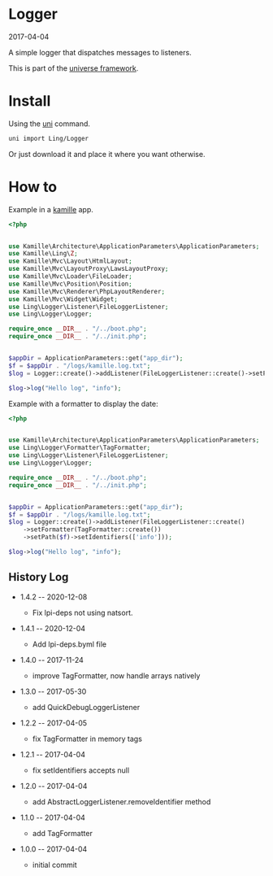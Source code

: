 Logger
===========
2017-04-04



A simple logger that dispatches messages to listeners.


This is part of the [universe framework](https://github.com/karayabin/universe-snapshot).


Install
==========
Using the [uni](https://github.com/lingtalfi/universe-naive-importer) command.
```bash
uni import Ling/Logger
```

Or just download it and place it where you want otherwise.


How to
==========

Example in a [kamille](https://github.com/lingtalfi/kamille) app.

```php
<?php


use Kamille\Architecture\ApplicationParameters\ApplicationParameters;
use Kamille\Ling\Z;
use Kamille\Mvc\Layout\HtmlLayout;
use Kamille\Mvc\LayoutProxy\LawsLayoutProxy;
use Kamille\Mvc\Loader\FileLoader;
use Kamille\Mvc\Position\Position;
use Kamille\Mvc\Renderer\PhpLayoutRenderer;
use Kamille\Mvc\Widget\Widget;
use Ling\Logger\Listener\FileLoggerListener;
use Ling\Logger\Logger;

require_once __DIR__ . "/../boot.php";
require_once __DIR__ . "/../init.php";


$appDir = ApplicationParameters::get("app_dir");
$f = $appDir . "/logs/kamille.log.txt";
$log = Logger::create()->addListener(FileLoggerListener::create()->setPath($f)->setIdentifiers(['info']));

$log->log("Hello log", "info");

```


Example with a formatter to display the date:


```php
<?php


use Kamille\Architecture\ApplicationParameters\ApplicationParameters;
use Ling\Logger\Formatter\TagFormatter;
use Ling\Logger\Listener\FileLoggerListener;
use Ling\Logger\Logger;

require_once __DIR__ . "/../boot.php";
require_once __DIR__ . "/../init.php";


$appDir = ApplicationParameters::get("app_dir");
$f = $appDir . "/logs/kamille.log.txt";
$log = Logger::create()->addListener(FileLoggerListener::create()
    ->setFormatter(TagFormatter::create())
    ->setPath($f)->setIdentifiers(['info']));

$log->log("Hello log", "info");

```





History Log
------------------

- 1.4.2 -- 2020-12-08

    - Fix lpi-deps not using natsort.

- 1.4.1 -- 2020-12-04

    - Add lpi-deps.byml file

- 1.4.0 -- 2017-11-24

    - improve TagFormatter, now handle arrays natively
    
- 1.3.0 -- 2017-05-30

    - add QuickDebugLoggerListener
    
- 1.2.2 -- 2017-04-05

    - fix TagFormatter in memory tags
    
- 1.2.1 -- 2017-04-04

    - fix setIdentifiers accepts null
    
- 1.2.0 -- 2017-04-04

    - add AbstractLoggerListener.removeIdentifier method
    

- 1.1.0 -- 2017-04-04

    - add TagFormatter    
    
    
- 1.0.0 -- 2017-04-04

    - initial commit